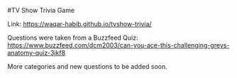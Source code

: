 #TV Show Trivia Game

Link: https://waqar-habib.github.io/tvshow-trivia/

Questions were taken from a Buzzfeed Quiz: https://www.buzzfeed.com/dcm2003/can-you-ace-this-challenging-greys-anatomy-quiz-3jkf8

More categories and new questions to be added soon. 
